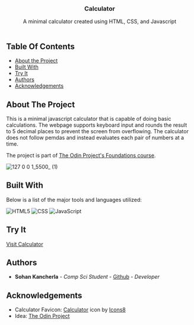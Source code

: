 <br/>
<p align="center">
  <h3 align="center">Calculator</h3>

  <p align="center">
    A minimal calculator created using HTML, CSS, and Javascript
    <br/>
    <br/>
  </p>
</p>

## Table Of Contents

* [About the Project](#about-the-project)
* [Built With](#built-with)
* [Try It](#try-it)
* [Authors](#authors)
* [Acknowledgements](#acknowledgements)

## About The Project

This is a minimal javascript calculator that is capable of doing basic calculations. The webpage supports keyboard input and rounds the result to 5 decimal places to prevent the screen from overflowing. The calculator does not follow pemdas and instead evaluates each pair of numbers at a time.

The project is part of [The Odin Project's Foundations course](https://www.theodinproject.com/lessons/foundations-calculator).

![127 0 0 1_5500_ (1)](https://github.com/sohankancherla/calculator/assets/30853467/317f2016-1c29-4fb4-a1f8-a9f41d4555c8)

## Built With

Below is a list of the major tools and languages utilized:

  ![HTML5](https://img.shields.io/badge/html5-%23E34F26.svg?style=for-the-badge&logo=html5&logoColor=white)
  ![CSS](https://img.shields.io/badge/CSS3-1572B6?style=for-the-badge&logo=css3&logoColor=white)
  ![JavaScript](https://img.shields.io/badge/JavaScript-323330?style=for-the-badge&logo=javascript&logoColor=F7DF1E)

## Try It

[Visit Calculator](https://sohankancherla.github.io/calculator/)

## Authors

* **Sohan Kancherla** - *Comp Sci Student* - [Github](https://github.com/sohankancherla) - *Developer*

## Acknowledgements

* Calculator Favicon: <a target="_blank" href="https://icons8.com/icon/qROByL3Wa2xL/calculator">Calculator</a> icon by <a target="_blank" href="https://icons8.com">Icons8</a>
* Idea: [The Odin Project](https://www.theodinproject.com/)

